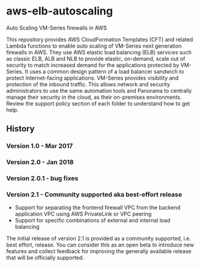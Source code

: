# aws-elb-autoscaling
Auto Scaling VM-Series firewalls in AWS

This repository provides AWS CloudFormation Templates (CFT) and related Lambda functions to enable auto scaling of VM-Series next generation firewalls in AWS. They use AWS elastic load balancing (ELB) services such as classic ELB, ALB and NLB to provide elastic, on-demand, scale out of security to match increased demand for the applications protected by VM-Series. It uses a common design pattern of a load balancer sandwich to protect Internet-facing applications. VM-Series provides visibility and protection of the inbound traffic. This allows network and security administrators to use the same automation tools and Panorama to centrally manage their security in the cloud, as their on-premises environments. Review the support policy section of each folder to understand how to get help. 

## History
### Version 1.0 - Mar 2017
### Version 2.0 - Jan 2018
### Version 2.0.1 - bug fixes
### Version 2.1 - Community supported aka best-effort release
* Support for separating the frontend firewall VPC from the backend application VPC using AWS PrivateLink or VPC peering
* Support for specific combinations of external and internal load balancing

The initial release of version 2.1 is provided as a community supported, i.e. best effort, release. You can consider this as an open beta to introduce new features and collect feedback for improving the generally available release that will be officially supported.
